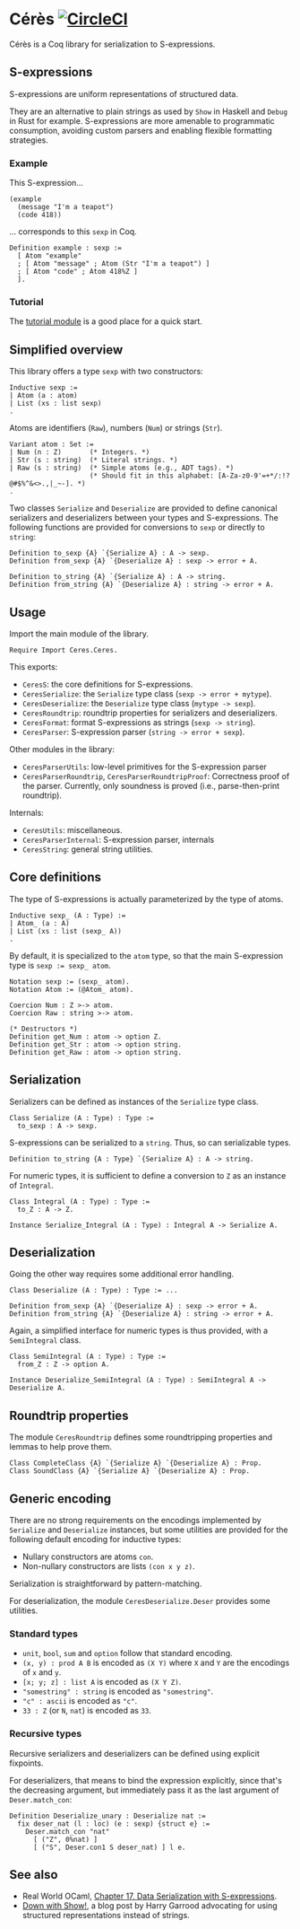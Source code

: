# Cérès [![CircleCI](https://circleci.com/gh/Lysxia/coq-ceres.svg?style=shield)](https://circleci.com/gh/Lysxia/coq-ceres)

Cérès is a Coq library for serialization to S-expressions.

S-expressions
-------------

S-expressions are uniform representations of structured data.

They are an alternative to plain strings as used by `Show` in Haskell and
`Debug` in Rust for example.
S-expressions are more amenable to programmatic consumption, avoiding custom
parsers and enabling flexible formatting strategies.

### Example

This S-expression...

```
(example
  (message "I'm a teapot")
  (code 418))
```

... corresponds to this `sexp` in Coq.

```coq
Definition example : sexp :=
  [ Atom "example"
  ; [ Atom "message" ; Atom (Str "I'm a teapot") ]
  ; [ Atom "code" ; Atom 418%Z ]
  ].
```

### Tutorial

The [tutorial module](tutorial/Tutorial.v) is a good place for a quick start.

Simplified overview
-------------------

This library offers a type `sexp` with two constructors:

```coq
Inductive sexp :=
| Atom (a : atom)
| List (xs : list sexp)
.
```

Atoms are identifiers (`Raw`), numbers (`Num`) or strings (`Str`).

```coq
Variant atom : Set :=
| Num (n : Z)       (* Integers. *)
| Str (s : string)  (* Literal strings. *)
| Raw (s : string)  (* Simple atoms (e.g., ADT tags). *)
                    (* Should fit in this alphabet: [A-Za-z0-9'=+*/:!?@#$%^&<>.,|_~-]. *)
.
```

Two classes `Serialize` and `Deserialize` are provided to define canonical
serializers and deserializers between your types and S-expressions.
The following functions are provided for conversions to `sexp` or directly to
`string`:

```coq
Definition to_sexp {A} `{Serialize A} : A -> sexp.
Definition from_sexp {A} `{Deserialize A} : sexp -> error + A.

Definition to_string {A} `{Serialize A} : A -> string.
Definition from_string {A} `{Deserialize A} : string -> error + A.
```

Usage
-----

Import the main module of the library.

```coq
Require Import Ceres.Ceres.
```

This exports:

- `CeresS`: the core definitions for S-expressions.
- `CeresSerialize`: the `Serialize` type class (`sexp -> error + mytype`).
- `CeresDeserialize`: the `Deserialize` type class (`mytype -> sexp`).
- `CeresRoundtrip`: roundtrip properties for serializers and deserializers.
- `CeresFormat`: format S-expressions as strings (`sexp -> string`).
- `CeresParser`: S-expression parser (`string -> error + sexp`).

Other modules in the library:

- `CeresParserUtils`: low-level primitives for the S-expression parser
- `CeresParserRoundtrip`, `CeresParserRoundtripProof`:
  Correctness proof of the parser. Currently, only soundness is proved
  (i.e., parse-then-print roundtrip).

Internals:

- `CeresUtils`: miscellaneous.
- `CeresParserInternal`: S-expression parser, internals
- `CeresString`: general string utilities.

Core definitions
----------------

The type of S-expressions is actually parameterized by the type of atoms.

```coq
Inductive sexp_ (A : Type) :=
| Atom_ (a : A)
| List (xs : list (sexp_ A))
.
```

By default, it is specialized to the `atom` type, so that the main S-expression type is
`sexp := sexp_ atom`.

```coq
Notation sexp := (sexp_ atom).
Notation Atom := (@Atom_ atom).

Coercion Num : Z >-> atom.
Coercion Raw : string >-> atom.

(* Destructors *)
Definition get_Num : atom -> option Z.
Definition get_Str : atom -> option string.
Definition get_Raw : atom -> option string.
```

Serialization
-------------

Serializers can be defined as instances of the `Serialize` type class.

```coq
Class Serialize (A : Type) : Type :=
  to_sexp : A -> sexp.
```

S-expressions can be serialized to a `string`. Thus, so can serializable types.

```coq
Definition to_string {A : Type} `{Serialize A} : A -> string.
```

For numeric types, it is sufficient to define a conversion to `Z` as an
instance of `Integral`.

```coq
Class Integral (A : Type) : Type :=
  to_Z : A -> Z.

Instance Serialize_Integral (A : Type) : Integral A -> Serialize A.
```

Deserialization
---------------

Going the other way requires some additional error handling.

```coq
Class Deserialize (A : Type) : Type := ...

Definition from_sexp {A} `{Deserialize A} : sexp -> error + A.
Definition from_string {A} `{Deserialize A} : string -> error + A.
```

Again, a simplified interface for numeric types is thus provided,
with a `SemiIntegral` class.

```coq
Class SemiIntegral (A : Type) : Type :=
  from_Z : Z -> option A.

Instance Deserialize_SemiIntegral (A : Type) : SemiIntegral A -> Deserialize A.
```

Roundtrip properties
--------------------

The module `CeresRoundtrip` defines some roundtripping properties
and lemmas to help prove them.

```coq
Class CompleteClass {A} `{Serialize A} `{Deserialize A} : Prop.
Class SoundClass {A} `{Serialize A} `{Deserialize A} : Prop.
```

Generic encoding
----------------

There are no strong requirements on the encodings implemented by `Serialize`
and `Deserialize` instances, but some utilities are provided for the following
default encoding for inductive types:

- Nullary constructors are atoms `con`.
- Non-nullary constructors are lists `(con x y z)`.

Serialization is straightforward by pattern-matching.

For deserialization, the module `CeresDeserialize.Deser` provides
some utilities.

### Standard types

- `unit`, `bool`, `sum` and `option` follow that standard encoding.
- `(x, y) : prod A B` is encoded as `(X Y)` where `X` and `Y` are the encodings of `x` and `y`.
- `[x; y; z] : list A` is encoded as `(X Y Z)`.
- `"somestring" : string` is encoded as `"somestring"`.
- `"c" : ascii` is encoded as `"c"`.
- `33 : Z` (or `N`, `nat`) is encoded as `33`.

### Recursive types

Recursive serializers and deserializers can be defined using explicit fixpoints.

For deserializers, that means to bind the expression explicitly, since that's
the decreasing argument, but immediately pass it as the last argument of
`Deser.match_con`:

```coq
Definition Deserialize_unary : Deserialize nat :=
  fix deser_nat (l : loc) (e : sexp) {struct e} :=
    Deser.match_con "nat"
      [ ("Z", 0%nat) ]
      [ ("S", Deser.con1 S deser_nat) ] l e.
```

See also
--------

- Real World OCaml, [Chapter 17, Data Serialization with
  S-expressions](https://v1.realworldocaml.org/v1/en/html/data-serialization-with-s-expressions.html).
- [Down with Show!](https://harry.garrood.me/blog/down-with-show-part-3/), a
  blog post by Harry Garrood advocating for using structured representations
  instead of strings.

